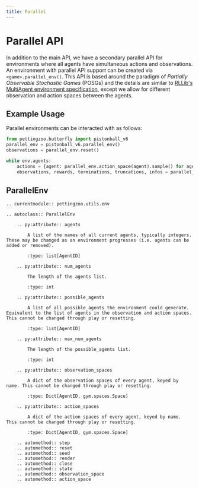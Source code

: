 ```yaml
---
title: Parallel
---
```



# Parallel API

In addition to the main API, we have a secondary parallel API for environments where all agents have simultaneous actions and observations. An environment with parallel API support can be created via `<game>.parallel_env()`. This API is based around the paradigm of *Partially Observable Stochastic Games* (POSGs) and the details are similar to [RLLib's MultiAgent environment specification](https://docs.ray.io/en/latest/rllib-env.html#multi-agent-and-hierarchical), except we allow for different observation and action spaces between the agents.

## Example Usage

Parallel environments can be interacted with as follows:

``` python
from pettingzoo.butterfly import pistonball_v6
parallel_env = pistonball_v6.parallel_env()
observations = parallel_env.reset()

while env.agents:
    actions = {agent: parallel_env.action_space(agent).sample() for agent in parallel_env.agents}  # this is where you would insert your policy
    observations, rewards, terminations, truncations, infos = parallel_env.step(actions)
```

## ParallelEnv

```{eval-rst}
.. currentmodule:: pettingzoo.utils.env

.. autoclass:: ParallelEnv

    .. py:attribute:: agents

        A list of the names of all current agents, typically integers. These may be changed as an environment progresses (i.e. agents can be added or removed).

        :type: list[AgentID]

    .. py:attribute:: num_agents

        The length of the agents list.

        :type: int

    .. py:attribute:: possible_agents

        A list of all possible_agents the environment could generate. Equivalent to the list of agents in the observation and action spaces. This cannot be changed through play or resetting.

        :type: list[AgentID]

    .. py:attribute:: max_num_agents

        The length of the possible_agents list.

        :type: int

    .. py:attribute:: observation_spaces

        A dict of the observation spaces of every agent, keyed by name. This cannot be changed through play or resetting.

        :type: Dict[AgentID, gym.spaces.Space]

    .. py:attribute:: action_spaces

        A dict of the action spaces of every agent, keyed by name. This cannot be changed through play or resetting.

        :type: Dict[AgentID, gym.spaces.Space]

    .. automethod:: step
    .. automethod:: reset
    .. automethod:: seed
    .. automethod:: render
    .. automethod:: close
    .. automethod:: state
    .. automethod:: observation_space
    .. automethod:: action_space

```
